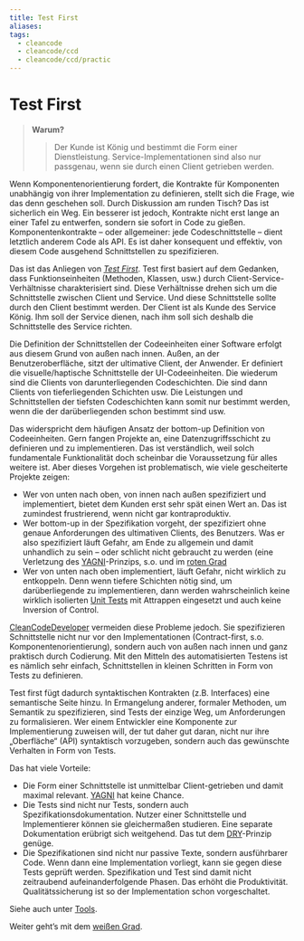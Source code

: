 ```yaml
---
title: Test First
aliases: 
tags:
  - cleancode
  - cleancode/ccd
  - cleancode/ccd/practic
---
```

# Test First

>**Warum?**
>>Der Kunde ist König und bestimmt die Form einer Dienstleistung. Service-Implementationen sind also nur passgenau, wenn sie durch einen Client getrieben werden.

Wenn Komponentenorientierung fordert, die Kontrakte für Komponenten unabhängig von ihrer Implementation zu definieren, stellt sich die Frage, wie das denn geschehen soll. Durch Diskussion am runden Tisch? Das ist sicherlich ein Weg. Ein besserer ist jedoch, Kontrakte nicht erst lange an einer Tafel zu entwerfen, sondern sie sofort in Code zu gießen. Komponentenkontrakte – oder allgemeiner: jede Codeschnittstelle – dient letztlich anderem Code als API. Es ist daher konsequent und effektiv, von diesem Code ausgehend Schnittstellen zu spezifizieren.

Das ist das Anliegen von _[Test First](docs/main/CleanCode/1.%20CleanCodeDeveloper/Praktiken/Test%20First.md)_. Test first basiert auf dem Gedanken, dass Funktionseinheiten (Methoden, Klassen, usw.) durch Client-Service-Verhältnisse charakterisiert sind. Diese Verhältnisse drehen sich um die Schnittstelle zwischen Client und Service. Und diese Schnittstelle sollte durch den Client bestimmt werden. Der Client ist als Kunde des Service König. Ihm soll der Service dienen, nach ihm soll sich deshalb die Schnittstelle des Service richten.

Die Definition der Schnittstellen der Codeeinheiten einer Software erfolgt aus diesem Grund von außen nach innen. Außen, an der Benutzeroberfläche, sitzt der ultimative Client, der Anwender. Er definiert die visuelle/haptische Schnittstelle der UI-Codeeinheiten. Die wiederum sind die Clients von darunterliegenden Codeschichten. Die sind dann Clients von tieferliegenden Schichten usw. Die Leistungen und Schnittstellen der tiefsten Codeschichten kann somit nur bestimmt werden, wenn die der darüberliegenden schon bestimmt sind usw.

Das widerspricht dem häufigen Ansatz der bottom-up Definition von Codeeinheiten. Gern fangen Projekte an, eine Datenzugriffsschicht zu definieren und zu implementieren. Das ist verständlich, weil solch fundamentale Funktionalität doch scheinbar die Voraussetzung für alles weitere ist. Aber dieses Vorgehen ist problematisch, wie viele gescheiterte Projekte zeigen:

-   Wer von unten nach oben, von innen nach außen spezifiziert und implementiert, bietet dem Kunden erst sehr spät einen Wert an. Das ist zumindest frustrierend, wenn nicht gar kontraproduktiv.
-   Wer bottom-up in der Spezifikation vorgeht, der spezifiziert ohne genaue Anforderungen des ultimativen Clients, des Benutzers. Was er also spezifiziert läuft Gefahr, am Ende zu allgemein und damit unhandlich zu sein – oder schlicht nicht gebraucht zu werden (eine Verletzung des [YAGNI](docs/main/CleanCode/1.%20CleanCodeDeveloper/Prinzipien/You%20Aint%20Gonna%20Need%20It.md)-Prinzips, s.o. und im [roten Grad](docs/main/CleanCode/1.%20CleanCodeDeveloper/Grade/0.%20Roter%20Grad.md)
-   Wer von unten nach oben implementiert, läuft Gefahr, nicht wirklich zu entkoppeln. Denn wenn tiefere Schichten nötig sind, um darüberliegende zu implementieren, dann werden wahrscheinlich keine wirklich isolierten [Unit Tests](docs/main/CleanCode/1.%20CleanCodeDeveloper/Unit%20Test.md) mit Attrappen eingesetzt und auch keine Inversion of Control.

[CleanCodeDeveloper](docs/main/CleanCode/1.%20CleanCodeDeveloper/CleanCodeDeveloper.md) vermeiden diese Probleme jedoch. Sie spezifizieren Schnittstelle nicht nur vor den Implementationen (Contract-first, s.o. Komponentenorientierung), sondern auch von außen nach innen und ganz praktisch durch Codierung. Mit den Mitteln des automatisierten Testens ist es nämlich sehr einfach, Schnittstellen in kleinen Schritten in Form von Tests zu definieren.

Test first fügt dadurch syntaktischen Kontrakten (z.B. Interfaces) eine semantische Seite hinzu. In Ermangelung anderer, formaler Methoden, um Semantik zu spezifizieren, sind Tests der einzige Weg, um Anforderungen zu formalisieren. Wer einem Entwickler eine Komponente zur Implementierung zuweisen will, der tut daher gut daran, nicht nur ihre „Oberfläche“ (API) syntaktisch vorzugeben, sondern auch das gewünschte Verhalten in Form von Tests.

Das hat viele Vorteile:

-   Die Form einer Schnittstelle ist unmittelbar Client-getrieben und damit maximal relevant. [YAGNI](docs/main/CleanCode/1.%20CleanCodeDeveloper/Prinzipien/You%20Aint%20Gonna%20Need%20It.md) hat keine Chance.
-   Die Tests sind nicht nur Tests, sondern auch Spezifikationsdokumentation. Nutzer einer Schnittstelle und Implementierer können sie gleichermaßen studieren. Eine separate Dokumentation erübrigt sich weitgehend. Das tut dem [DRY](docs/main/CleanCode/1.%20CleanCodeDeveloper/Prinzipien/DRY.md)-Prinzip genüge.
-   Die Spezifikationen sind nicht nur passive Texte, sondern ausführbarer Code. Wenn dann eine Implementation vorliegt, kann sie gegen diese Tests geprüft werden. Spezifikation und Test sind damit nicht zeitraubend aufeinanderfolgende Phasen. Das erhöht die Produktivität. Qualitätssicherung ist so der Implementation schon vorgeschaltet.

Siehe auch unter [Tools](https://clean-code-developer.de/weitere-infos/werkzeuge/).

Weiter geht’s mit dem [weißen Grad](docs/main/CleanCode/1.%20CleanCodeDeveloper/Grade/5%20Weißer%20Grad.md).
